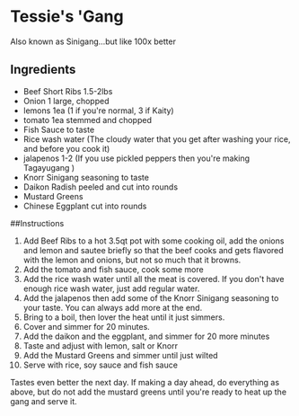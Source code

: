 Tessie's 'Gang
======================
Also known as Sinigang…but like 100x better

## Ingredients


* Beef Short Ribs 1.5-2lbs
* Onion 1 large, chopped
* lemons 1ea (1 if you're normal, 3 if Kaity)
* tomato 1ea stemmed and chopped
* Fish Sauce to taste
* Rice wash water (The cloudy water that you get after washing your rice, and before you cook it)
* jalapenos 1-2 (If you use pickled peppers then you're making Tagayugang )
* Knorr Sinigang seasoning to taste
* Daikon Radish peeled and cut into rounds
* Mustard Greens
* Chinese Eggplant cut into rounds


##Instructions

1. Add Beef Ribs to a hot 3.5qt pot with some cooking oil, add the onions and lemon and sautee briefly so that the beef cooks and gets flavored with the lemon and onions, but not so much that it browns.
2. Add the tomato and fish sauce, cook some more
3. Add the rice wash water until all the meat is covered. If you don't have enough rice wash water, just add regular water.
4. Add the jalapenos then add some of the Knorr Sinigang seasoning to your taste.  You can always add more at the end.
5. Bring to a boil, then lover the heat until it just simmers.
6. Cover and simmer for 20 minutes.
7. Add the daikon and the eggplant, and simmer for 20 more minutes
8. Taste and adjust with lemon, salt or Knorr
9. Add the Mustard Greens and simmer until just wilted
10. Serve with rice, soy sauce and fish sauce

Tastes even better the next day.  If making a day ahead, do everything as above, but do not add the mustard greens until you're ready to heat up the gang and serve it.
